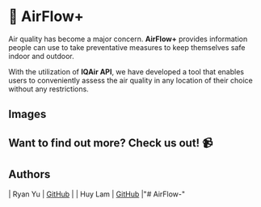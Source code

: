 # :seedling: AirFlow+

Air quality has become a major concern. **AirFlow+** provides information people can use to take
preventative measures to keep themselves safe indoor and outdoor.

With the utilization of **IQAir API**, we have developed a tool that enables users to conveniently assess the air quality in any location of their choice without any restrictions.


## Images





## Want to find out more? Check us out! :video_camera:




## Authors
| Ryan Yu | [GitHub](https://github.com/ryanyu131) |
| Huy Lam |  [GitHub](https://github.com/HuyCL) |"# AirFlow-" 
